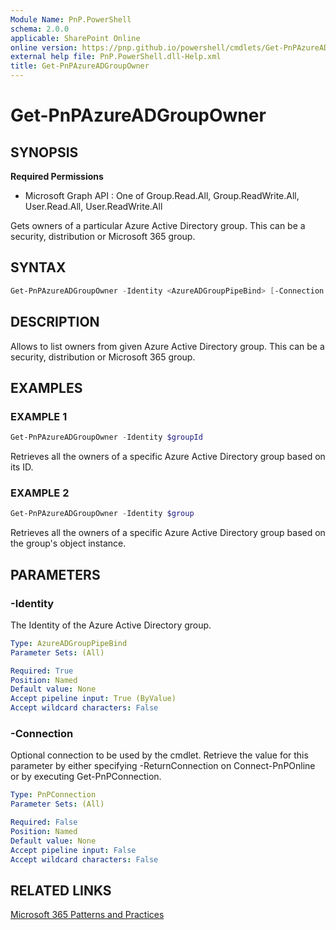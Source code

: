 ```yaml
---
Module Name: PnP.PowerShell
schema: 2.0.0
applicable: SharePoint Online
online version: https://pnp.github.io/powershell/cmdlets/Get-PnPAzureADGroupOwner.html
external help file: PnP.PowerShell.dll-Help.xml
title: Get-PnPAzureADGroupOwner
---
```

  
# Get-PnPAzureADGroupOwner

## SYNOPSIS

**Required Permissions**

  * Microsoft Graph API : One of Group.Read.All, Group.ReadWrite.All, User.Read.All, User.ReadWrite.All

Gets owners of a particular Azure Active Directory group. This can be a security, distribution or Microsoft 365 group.

## SYNTAX

```powershell
Get-PnPAzureADGroupOwner -Identity <AzureADGroupPipeBind> [-Connection <PnPConnection>]
```

## DESCRIPTION

Allows to list owners from given Azure Active Directory group. This can be a security, distribution or Microsoft 365 group.

## EXAMPLES

### EXAMPLE 1
```powershell
Get-PnPAzureADGroupOwner -Identity $groupId
```

Retrieves all the owners of a specific Azure Active Directory group based on its ID.

### EXAMPLE 2
```powershell
Get-PnPAzureADGroupOwner -Identity $group
```

Retrieves all the owners of a specific Azure Active Directory group based on the group's object instance.

## PARAMETERS

### -Identity
The Identity of the Azure Active Directory group.

```yaml
Type: AzureADGroupPipeBind
Parameter Sets: (All)

Required: True
Position: Named
Default value: None
Accept pipeline input: True (ByValue)
Accept wildcard characters: False
```

### -Connection
Optional connection to be used by the cmdlet. Retrieve the value for this parameter by either specifying -ReturnConnection on Connect-PnPOnline or by executing Get-PnPConnection.

```yaml
Type: PnPConnection
Parameter Sets: (All)

Required: False
Position: Named
Default value: None
Accept pipeline input: False
Accept wildcard characters: False
```

## RELATED LINKS

[Microsoft 365 Patterns and Practices](https://aka.ms/m365pnp)
